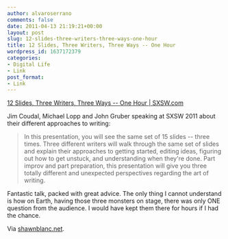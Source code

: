 ```yaml
---
author: alvaroserrano
comments: false
date: 2011-04-13 21:19:21+00:00
layout: post
slug: 12-slides-three-writers-three-ways-one-hour
title: 12 Slides, Three Writers, Three Ways -- One Hour
wordpress_id: 1637172379
categories:
- Digital Life
- Link
post_format:
- Link
---
```


[12 Slides, Three Writers, Three Ways -- One Hour | SXSW.com](http://schedule.sxsw.com/events/event_IAP7472)

Jim Coudal, Michael Lopp and John Gruber speaking at SXSW 2011 about their different approaches to writing:


<blockquote>In this presentation, you will see the same set of 15 slides -- three times. Three different writers will walk through the same set of slides and explain their approaches to getting started, editing ideas, figuring out how to get unstuck, and understanding when they're done. Part improv and part preparation, this presentation will give you three totally different and unexpected perspectives regarding the art of writing.</blockquote>


Fantastic talk, packed with great advice. The only thing I cannot understand is how on Earth, having those three monsters on stage, there was only ONE question from the audience. I would have kept them there for hours if I had the chance.

Via [shawnblanc.net](http://shawnblanc.net/2011/04/three-writers-three-ways/).
